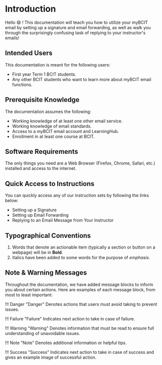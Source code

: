 # Introduction

Hello :smile: ! This documentation will teach you how to utilize your myBCIT email by setting up a signature and email forwarding, as well as walk you through the surprisingly confusing task of replying to your instructor's emails!

## Intended Users

This documentation is meant for the following users:

* First year Term 1 BCIT students.
* Any other BCIT students who want to learn more about myBCIT email functions.

## Prerequisite Knowledge

The documentation assumes the following:

* Working knowledge of at least one other email service.
* Working knowledge of email standards.
* Access to a myBCIT email account and LearningHub.
* Enrollment in at least one course at BCIT.

## Software Requirements

The only things you need are a Web Browser (Firefox, Chrome, Safari, etc.) installed and access to the internet.

## Quick Access to Instructions

You can quickly access any of our instruction sets by following the links below:

* Setting up a Signature
* Setting up Email Forwarding
* Replying to an Email Message from Your Instructor

## Typographical Conventions

1. Words that denote an actionable item (typically a section or button on a webpage) will be in **Bold**.
2. Italics have been added to some words for the purpose of *emphasis*.

## Note & Warning Messages

Throughout the documentation, we have added message blocks to inform you about certain actions. Here are examples of each message block, from most to least important:  

!!! Danger "Danger"
    Denotes actions that users must avoid taking to prevent issues.  

!!! Failure "Failure"
    Indicates next action to take in case of failure.

!!! Warning "Warning"
    Denotes information that must be read to ensure full understanding of unavoidable issues.  

!!! Note "Note"
    Denotes additional information or helpful tips.

!!! Success "Success"
    Indicates next action to take in case of success and gives an example image of successful action.
